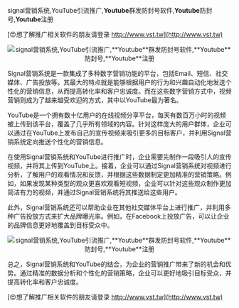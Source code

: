 signal营销系统,YouTube引流推广,**Youtube**群发防封号软件,**Youtube**防封号,**Youtube**注册

[😍想了解推广相关软件的朋友请登录 http://www.vst.tw](http://www.vst.tw)

 <center><img src="https://vst.tw/MP4/tuiguang/png/2.png" alt="signal营销系统,YouTube引流推广,**Youtube**群发防封号软件,**Youtube**防封号,**Youtube**注册"></center>

Signal营销系统是一款集成了多种数字营销功能的平台，包括Email、短信、社交媒体、广告投放等。其最大的特点就是能够根据用户的行为和兴趣自动化地发送个性化的营销信息，从而提高转化率和客户忠诚度。而在这些数字营销方式中，视频营销则成为了越来越受欢迎的方式，其中以YouTube最为著名。

YouTube是一个拥有数十亿用户的在线视频分享平台，每天有数百万小时的视频被上传到该平台，覆盖了几乎所有领域的内容。针对这样庞大的用户群体，企业可以通过在YouTube上发布自己的宣传视频来吸引更多的目标客户，并利用Signal营销系统定向推送个性化的营销信息。

在使用Signal营销系统和YouTube进行推广时，企业需要先制作一段吸引人的宣传视频，并将其上传到YouTube上。接着，企业可以通过Signal营销系统对视频进行分析，了解用户的观看情况和反馈，并根据这些数据制定更加精准的营销策略。例如，如果发现某种类型的观众更喜欢观看短视频，企业可以针对这些观众制作更加简洁有力的视频，并通过Signal营销系统将其推送给这些用户。

此外，Signal营销系统还可以帮助企业在其他社交媒体平台上进行推广，并利用多种广告投放方式来扩大品牌曝光率。例如，在Facebook上投放广告，可以让企业的品牌信息更好地覆盖到目标受众中。

 <center><img src="https://vst.tw/MP4/tuiguang/png/8.png" alt="signal营销系统,YouTube引流推广,**Youtube**群发防封号软件,**Youtube**防封号,**Youtube**注册"></center>

总之，Signal营销系统和YouTube的结合，为企业的营销推广带来了新的机会和优势。通过精准的数据分析和个性化的营销策略，企业可以更好地吸引目标受众，并提高转化率和客户忠诚度。

[😍想了解推广相关软件的朋友请登录 http://www.vst.tw](http://www.vst.tw)



